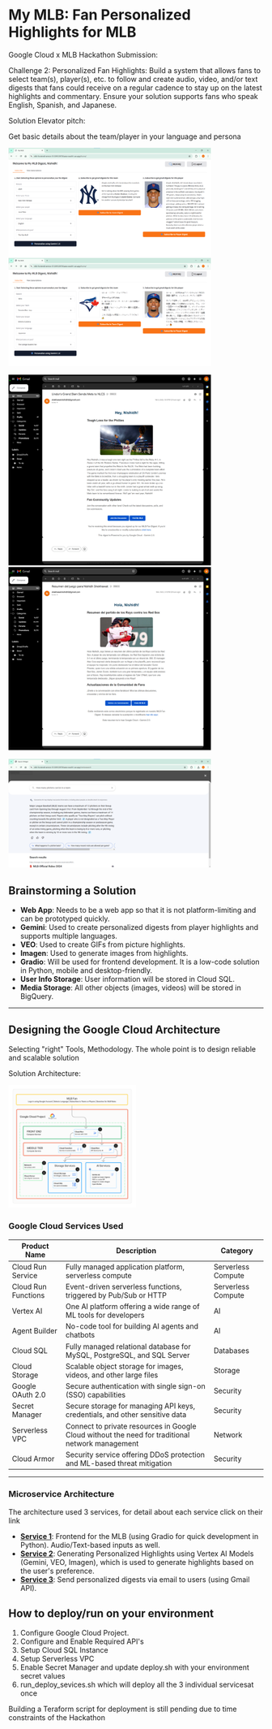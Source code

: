 # My MLB: Fan Personalized Highlights for MLB

Google Cloud x MLB Hackathon Submission:

Challenge 2: Personalized Fan Highlights: Build a system that allows fans to select team(s), player(s), etc. to follow and create audio, video, and/or text digests that fans could receive on a regular cadence to stay up on the latest highlights and commentary. Ensure your solution supports fans who speak English, Spanish, and Japanese. 

Solution Elevator pitch: 

Get basic details about the team/player in your language and persona

<img src="/images/home_light_theme.png" width="400"/>                             <img src="/images/home_light_theme_japanese.png" width="400"/> 

<img src="/images/gmail-team_digest_english.png" width="400"/>                    <img src="/images/gmail-team_digest_spanish.png" width="400"/>

<img src="/images/vertexsearch_mlb_rules.png" width="400"/> 


## Brainstorming a Solution

- **Web App**: Needs to be a web app so that it is not platform-limiting and can be prototyped quickly.
- **Gemini**: Used to create personalized digests from player highlights and supports multiple languages.
- **VEO**: Used to create GIFs from picture highlights.
- **Imagen**: Used to generate images from highlights.
- **Gradio**: Will be used for frontend development. It is a low-code solution in Python, mobile and desktop-friendly.
- **User Info Storage**: User information will be stored in Cloud SQL.
- **Media Storage**: All other objects (images, videos) will be stored in BigQuery.



---
## Designing the Google Cloud Architecture

Selecting "right" Tools, Methodology. The whole point is to design reliable and scalable solution

Solution Architecture: 

<img src="/images/cloud_architecture.png" alt="Solution Architecture" width="50%" />

### Google Cloud Services Used

| Product Name             | Description                                                   | Category             |
|--------------------------|---------------------------------------------------------------|----------------------|
| Cloud Run Service        | Fully managed application platform, serverless compute       | Serverless Compute          |
| Cloud Run Functions      | Event-driven serverless functions, triggered by Pub/Sub or HTTP | Serverless Compute          |
| Vertex AI                | One AI platform offering a wide range of ML tools for developers | AI |
| Agent Builder            | No-code tool for building AI agents and chatbots             | AI                   |
| Cloud SQL                | Fully managed relational database for MySQL, PostgreSQL, and SQL Server | Databases            |
| Cloud Storage            | Scalable object storage for images, videos, and other large files | Storage             |
| Google OAuth 2.0         | Secure authentication with single sign-on (SSO) capabilities | Security             |
| Secret Manager           | Secure storage for managing API keys, credentials, and other sensitive data | Security             |
| Serverless VPC           | Connect to private resources in Google Cloud without the need for traditional network management | Network              |
| Cloud Armor              | Security service offering DDoS protection and ML-based threat mitigation | Security             |

---

### Microservice Architecture

The architecture used 3 services, for detail about each service click on their link

- **[Service 1](./frontend-service/)**: Frontend for the MLB (using Gradio for quick development in Python). Audio/Text-based inputs as well.
- **[Service 2](./genai-service/)**: Generating Personalized Highlights using Vertex AI Models (Gemini, VEO, Imagen), which is used to generate highlights based on the user's preference.
- **[Service 3](./email-service/)**: Send personalized digests via email to users (using Gmail API).


## How to deploy/run on your environment

1. Configure Google Cloud Project.
2. Configure and Enable Required API's
3. Setup Cloud SQL Instance
4. Setup Serverless VPC
5. Enable Secret Manager and update deploy.sh with your environment secret values
6. run_deploy_sevices.sh which will deploy all the 3 individual servicesat once

Building a Teraform script for deployment is still pending due to time constraints of the Hackathon




